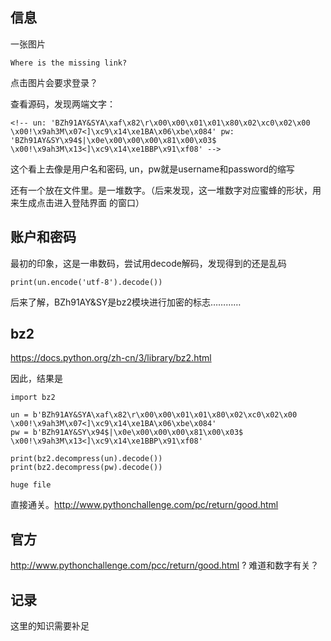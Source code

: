 ## 信息

一张图片

`Where is the missing link?`

点击图片会要求登录？

查看源码，发现两端文字：

`<!--
un: 'BZh91AY&SYA\xaf\x82\r\x00\x00\x01\x01\x80\x02\xc0\x02\x00 \x00!\x9ah3M\x07<]\xc9\x14\xe1BA\x06\xbe\x084'
pw: 'BZh91AY&SY\x94$|\x0e\x00\x00\x00\x81\x00\x03$ \x00!\x9ah3M\x13<]\xc9\x14\xe1BBP\x91\xf08'
-->`

这个看上去像是用户名和密码, un，pw就是username和password的缩写

还有一个放在文件里。是一堆数字。（后来发现，这一堆数字对应蜜蜂的形状，用来生成点击进入登陆界面
的窗口）

## 账户和密码

最初的印象，这是一串数码，尝试用decode解码，发现得到的还是乱码

``print(un.encode('utf-8').decode())``

后来了解，BZh91AY&SY是bz2模块进行加密的标志…………

## bz2

https://docs.python.org/zh-cn/3/library/bz2.html

因此，结果是

```
import bz2

un = b'BZh91AY&SYA\xaf\x82\r\x00\x00\x01\x01\x80\x02\xc0\x02\x00 \x00!\x9ah3M\x07<]\xc9\x14\xe1BA\x06\xbe\x084'
pw = b'BZh91AY&SY\x94$|\x0e\x00\x00\x00\x81\x00\x03$ \x00!\x9ah3M\x13<]\xc9\x14\xe1BBP\x91\xf08'

print(bz2.decompress(un).decode())
print(bz2.decompress(pw).decode())
```

``huge
file``

直接通关。http://www.pythonchallenge.com/pc/return/good.html

## 官方

http://www.pythonchallenge.com/pcc/return/good.html ? 难道和数字有关？

## 记录

这里的知识需要补足